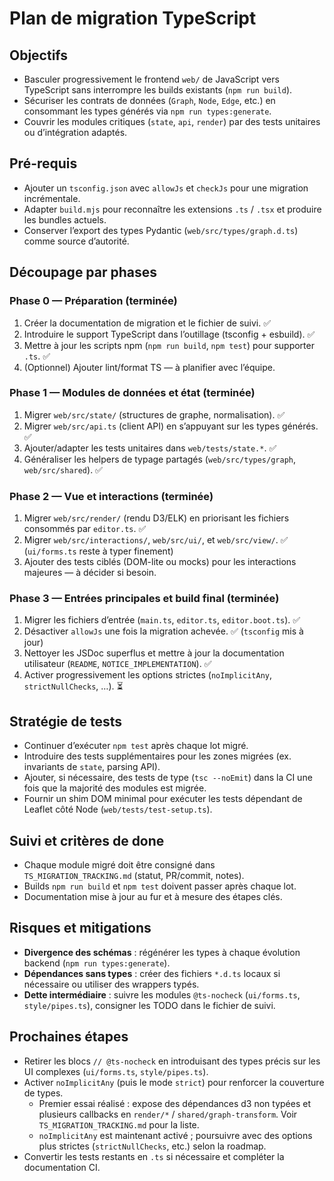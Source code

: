 # Plan de migration TypeScript

## Objectifs
- Basculer progressivement le frontend `web/` de JavaScript vers TypeScript sans interrompre les builds existants (`npm run build`).
- Sécuriser les contrats de données (`Graph`, `Node`, `Edge`, etc.) en consommant les types générés via `npm run types:generate`.
- Couvrir les modules critiques (`state`, `api`, `render`) par des tests unitaires ou d’intégration adaptés.

## Pré-requis
- Ajouter un `tsconfig.json` avec `allowJs` et `checkJs` pour une migration incrémentale.
- Adapter `build.mjs` pour reconnaître les extensions `.ts` / `.tsx` et produire les bundles actuels.
- Conserver l’export des types Pydantic (`web/src/types/graph.d.ts`) comme source d’autorité.

## Découpage par phases

### Phase 0 — Préparation (terminée)
1. Créer la documentation de migration et le fichier de suivi. ✅
2. Introduire le support TypeScript dans l’outillage (tsconfig + esbuild). ✅
3. Mettre à jour les scripts npm (`npm run build`, `npm test`) pour supporter `.ts`. ✅
4. (Optionnel) Ajouter lint/format TS — à planifier avec l’équipe.

### Phase 1 — Modules de données et état (terminée)
1. Migrer `web/src/state/` (structures de graphe, normalisation). ✅
2. Migrer `web/src/api.ts` (client API) en s’appuyant sur les types générés. ✅
3. Ajouter/adapter les tests unitaires dans `web/tests/state.*`. ✅
4. Généraliser les helpers de typage partagés (`web/src/types/graph`, `web/src/shared`). ✅

### Phase 2 — Vue et interactions (terminée)
1. Migrer `web/src/render/` (rendu D3/ELK) en priorisant les fichiers consommés par `editor.ts`. ✅
2. Migrer `web/src/interactions/`, `web/src/ui/`, et `web/src/view/`. ✅ (`ui/forms.ts` reste à typer finement)
3. Ajouter des tests ciblés (DOM-lite ou mocks) pour les interactions majeures — à décider si besoin.

### Phase 3 — Entrées principales et build final (terminée)
1. Migrer les fichiers d’entrée (`main.ts`, `editor.ts`, `editor.boot.ts`). ✅
2. Désactiver `allowJs` une fois la migration achevée. ✅ (`tsconfig` mis à jour)
3. Nettoyer les JSDoc superflus et mettre à jour la documentation utilisateur (`README`, `NOTICE_IMPLEMENTATION`). ✅
4. Activer progressivement les options strictes (`noImplicitAny`, `strictNullChecks`, …). ⏳

## Stratégie de tests
- Continuer d’exécuter `npm test` après chaque lot migré.
- Introduire des tests supplémentaires pour les zones migrées (ex. invariants de `state`, parsing API).
- Ajouter, si nécessaire, des tests de type (`tsc --noEmit`) dans la CI une fois que la majorité des modules est migrée.
- Fournir un shim DOM minimal pour exécuter les tests dépendant de Leaflet côté Node (`web/tests/test-setup.ts`).

## Suivi et critères de done
- Chaque module migré doit être consigné dans `TS_MIGRATION_TRACKING.md` (statut, PR/commit, notes).
- Builds `npm run build` et `npm test` doivent passer après chaque lot.
- Documentation mise à jour au fur et à mesure des étapes clés.

## Risques et mitigations
- **Divergence des schémas** : régénérer les types à chaque évolution backend (`npm run types:generate`).
- **Dépendances sans types** : créer des fichiers `*.d.ts` locaux si nécessaire ou utiliser des wrappers typés.
- **Dette intermédiaire** : suivre les modules `@ts-nocheck` (`ui/forms.ts`, `style/pipes.ts`), consigner les TODO dans le fichier de suivi.

## Prochaines étapes
- Retirer les blocs `// @ts-nocheck` en introduisant des types précis sur les UI complexes (`ui/forms.ts`, `style/pipes.ts`).
- Activer `noImplicitAny` (puis le mode `strict`) pour renforcer la couverture de types.
  - Premier essai réalisé : expose des dépendances d3 non typées et plusieurs callbacks en `render/*` / `shared/graph-transform`. Voir `TS_MIGRATION_TRACKING.md` pour la liste.
  - `noImplicitAny` est maintenant activé ; poursuivre avec des options plus strictes (`strictNullChecks`, etc.) selon la roadmap.
- Convertir les tests restants en `.ts` si nécessaire et compléter la documentation CI.
